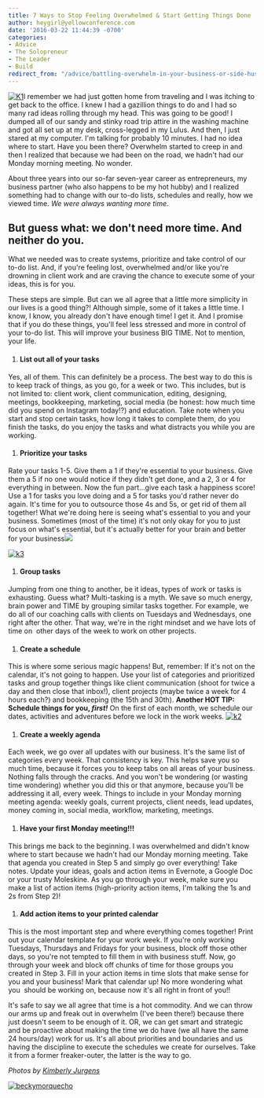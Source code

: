 ```yaml
---
title: 7 Ways to Stop Feeling Overwhelmed & Start Getting Things Done
author: heygirl@yellowconference.com
date: '2016-03-22 11:44:39 -0700'
categories:
- Advice
- The Solopreneur
- The Leader
- Build
redirect_from: "/advice/battling-overwhelm-in-your-business-or-side-hustle-or-life-this-post-is-for-you/"
---
```


[![K1](http://yellowconference.com/wp-content/uploads/2016/03/K1.jpg)](http://yellowconference.com/wp-content/uploads/2016/03/K1.jpg)I remember we had just gotten home from traveling and I was itching to get back to the office. I knew I had a gazillion things to do and I had so many rad ideas rolling through my head. This was going to be good! I dumped all of our sandy and stinky road trip attire in the washing machine and got all set up at my desk, cross-legged in my Lulus. And then, I just stared at my computer. I'm talking for probably 10 minutes. I had no idea where to start. Have you been there? Overwhelm started to creep in and then I realized that because we had been on the road, we hadn't had our Monday morning meeting. No wonder.

About three years into our so-far seven-year career as entrepreneurs, my business partner (who also happens to be my hot hubby) and I realized something had to change with our to-do lists, schedules and really, how we viewed time. _We were always wanting more time._

## But guess what: we don't need more time. And neither do you.

What we needed was to create systems, prioritize and take control of our to-do list. And, if you're feeling lost, overwhelmed and/or like you're drowning in client work and are craving the chance to execute some of your ideas, this is for you.

These steps are simple. But can we all agree that a little more simplicity in our lives is a good thing?! Although simple, some of it takes a little time. I know, I know, you already don't have enough time! I get it. And I promise that if you do these things, you'll feel less stressed and more in control of your to-do list. This will improve your business BIG TIME. Not to mention, your life.

1.  #### **List out all of your tasks**

Yes, all of them. This can definitely be a process. The best way to do this is to keep track of things, as you go, for a week or two. This includes, but is not limited to: client work, client communication, editing, designing, meetings, bookkeeping, marketing, social media (be honest: how much time did you spend on Instagram today!?) and education. Take note when you start and stop certain tasks, how long it takes to complete them, do you finish the tasks, do you enjoy the tasks and what distracts you while you are working.

1.  #### **Prioritize your tasks**

Rate your tasks 1-5\. Give them a 1 if they're essential to your business. Give them a 5 if no one would notice if they didn't get done, and a 2, 3 or 4 for everything in between. Now the fun part…give each task a happiness score! Use a 1 for tasks you love doing and a 5 for tasks you'd rather never do again. It's time for you to outsource those 4s and 5s, or get rid of them all together! What we're doing here is seeing what's essential to you and your business. Sometimes (most of the time) it's not only okay for you to just focus on what's essential, but it's actually better for your brain and better for your business![  
](http://yellowconference.com/wp-content/uploads/2016/03/k3.jpg)

[![k3](http://yellowconference.com/wp-content/uploads/2016/03/k3.jpg)](http://yellowconference.com/wp-content/uploads/2016/03/k3.jpg)

1.  #### **Group tasks**

Jumping from one thing to another, be it ideas, types of work or tasks is exhausting. Guess what? Multi-tasking is a myth. We save so much energy, brain power and TIME by grouping similar tasks together. For example, we do all of our coaching calls with clients on Tuesdays and Wednesdays, one right after the other. That way, we're in the right mindset and we have lots of time on  other days of the week to work on other projects.

1.  #### **Create a schedule**

This is where some serious magic happens! But, remember: If it's not on the calendar, it's not going to happen. Use your list of categories and prioritized tasks and group together things like client communication (shoot for twice a day and then close that inbox!), client projects (maybe twice a week for 4 hours each?) and bookkeeping (the 15th and 30th). **Another HOT TIP:** **Schedule things for you, _first!_** On the first of each month, we schedule our dates, activities and adventures before we lock in the work weeks. [![k2](http://yellowconference.com/wp-content/uploads/2016/03/k2.jpg)](http://yellowconference.com/wp-content/uploads/2016/03/k2.jpg)

1.  #### **Create a weekly agenda**

Each week, we go over all updates with our business. It's the same list of categories every week. That consistency is key. This helps save you so much time, because it forces you to keep tabs on all areas of your business. Nothing falls through the cracks. And you won't be wondering (or wasting time wondering) whether you did this or that anymore, because you'll be addressing it all, every week. Things to include in your Monday morning meeting agenda: weekly goals, current projects, client needs, lead updates, money coming in, social media, workflow, marketing, meetings.

1.  #### **Have your first Monday meeting!!!**

This brings me back to the beginning. I was overwhelmed and didn't know where to start because we hadn't had our Monday morning meeting. Take that agenda you created in Step 5 and simply go over everything! Take notes. Update your ideas, goals and action items in Evernote, a Google Doc or your trusty Moleskine. As you go through your week, make sure you make a list of action items (high-priority action items, I'm talking the 1s and 2s from Step 2)!

1.  #### **Add action items to your printed calendar**

This is the most important step and where everything comes together! Print out your calendar template for your work week. If you're only working Tuesdays, Thursdays and Fridays for your business, block off those other days, so you're not tempted to fill them in with business stuff. Now, go through your week and block off chunks of time for those groups you created in Step 3\. Fill in your action items in time slots that make sense for you and your business! Mark that calendar up! No more wondering what you  should be working on, because now it's all right in front of you!!

It's safe to say we all agree that time is a hot commodity. And we can throw our arms up and freak out in overwhelm (I've been there!) because there just doesn't seem to be enough of it. OR, we can get smart and strategic and be proactive about making the time we do have (we all have the same 24 hours/day) work for us. It's all about priorities and boundaries and us having the discipline to execute the schedules we create for ourselves. Take it from a former freaker-outer, the latter is the way to go.

_Photos by [Kimberly Jurgens](http://eclecticstateofmind.com/)_

[![beckymorquecho](http://yellowconference.com/wp-content/uploads/2016/03/beckymorquecho.jpg)](http://idealustlife.com/)
